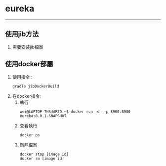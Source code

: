 # eureka

---
## 使用jib方法
1. 需要安裝jib檔案

## 使用docker部屬
1. 使用指令 : 
    ```
    gradle jibDockerBuild
    ```
2. 在docker指令:
   1. 執行
       ```docker
       wei@LAPTOP-7HS4AR2D:~$ docker run -d  -p 8900:8900 eureka:0.0.1-SNAPSHOT
       ```
   2. 查看執行
      ```
      docker ps
      ```
   3. 刪除檔案
      ```
      docker stop [image id]
      docker rm [image id]
      ```
